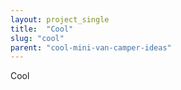 ```yaml
---
layout: project_single
title:  "Cool"
slug: "cool"
parent: "cool-mini-van-camper-ideas"
---
```

Cool